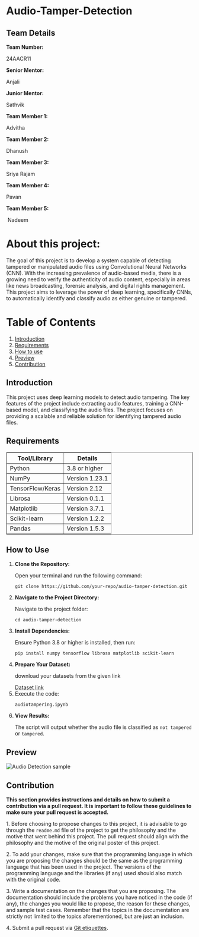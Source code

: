 # Audio-Tamper-Detection
<h2>Team Details</h2>
<b>Team Number: </b><p>24AACR11</p>
<b>Senior Mentor:</b><p> Anjali </p>
<b>Junior Mentor:</b><p> Sathvik</p>
<b>Team Member 1:</b><p> Advitha</p>
<b>Team Member 2:</b><p> Dhanush</p>
<b>Team Member 3:</b><p> Sriya Rajam</p>
<b>Team Member 4:</b><p> Pavan</p>
<b>Team Member 5:</b><p> Nadeem</p>

<h1>About this project:</h1>
<p>The goal of this project is to develop a system capable of detecting tampered or manipulated audio files using Convolutional Neural Networks (CNN). With the increasing prevalence of audio-based media, there is a growing need to verify the authenticity of audio content, especially in areas like news broadcasting, forensic analysis, and digital rights management. This project aims to leverage the power of deep learning, specifically CNNs, to automatically identify and classify audio as either genuine or tampered.</p>

<h1>Table of Contents</h1>
    <ol>
        <li><a href="#introduction">Introduction</a></li>
        <li><a href="#requirements">Requirements</a></li>
        <li><a href="#howuse">How to use</a></li>
        <li><a href="#preview">Preview</a></li>
        <li><a href="#contribution">Contribution</a></li>
    </ol>
<h2 id="introduction">Introduction</h2>
    <p>
        This project uses deep learning models to detect audio tampering. The key features of the project 
        include extracting audio features, training a CNN-based model, and classifying the audio files. 
        The project focuses on providing a scalable and reliable solution for identifying tampered audio files.
    </p>
<h2 id="requirements">Requirements</h2>
    <table border="1" cellspacing="0" cellpadding="5">
        <thead>
            <tr>
                <th>Tool/Library</th>
                <th>Details</th>
            </tr>
        </thead>
        <tbody>
            <tr>
                <td>Python</td>
                <td>3.8 or higher</td>
            </tr>
            <tr>
                <td>NumPy</td>
                <td>Version 1.23.1</td>
            </tr>
            <tr>
                <td>TensorFlow/Keras</td>
                <td>Version 2.12</td>
            </tr>
            <tr>
                <td>Librosa</td>
                <td>Version 0.1.1</td>
            </tr>
            <tr>
                <td>Matplotlib</td>
                <td>Version 3.7.1</td>
            </tr>
            <tr>
                <td>Scikit-learn</td>
                <td>Version 1.2.2</td>
            </tr>
            <tr>
                <td>Pandas</td>
                <td>Version 1.5.3</td>
            </tr>
        </tbody>
    </table>
<h2 id="howuse">How to Use</h2>
<ol>
    <li><strong>Clone the Repository:</strong>
        <p>Open your terminal and run the following command:</p>
        <pre><code>git clone https://github.com/your-repo/audio-tamper-detection.git</code></pre>
    </li>
    <li><strong>Navigate to the Project Directory:</strong>
        <p>Navigate to the project folder:</p>
        <pre><code>cd audio-tamper-detection</code></pre>
    </li>
    <li><strong>Install Dependencies:</strong>
        <p>Ensure Python 3.8 or higher is installed, then run:</p>
        <pre><code>pip install numpy tensorflow librosa matplotlib scikit-learn
</code></pre>
    </li>
    <li><strong>Prepare Your Dataset:</strong>
        <p>download your datasets from the given link</p>
        <a href="https://owncloud.fraunhofer.de/index.php/s/JZgXh0JEAF0elxa/download" target="_blank">Dataset link</a>
    </li>
    <li>Execute the code:</strong>
    <pre><code>audiotampering.ipynb</code></pre>
    </li>
    <li><strong>View Results:</strong>
        <p>The script will output whether the audio file is classified as <code>not tampered</code> or <code>tampered</code>.</p>
    </li>
</ol>

<h2 id="preview">Preview</h2>
    <p>
        <img src="https://i.imgur.com/XjANgyK.jpeg" alt="Audio Detection sample" />
    </p>
<h2 id="contribution">Contribution</h2>
<p><strong>This section provides instructions and details on how to submit a contribution via a pull request. It is important to follow these guidelines to make sure your pull request is accepted.</strong></p>
<p>1. Before choosing to propose changes to this project, it is advisable to go through the <code>readme.md</code> file of the project to get the philosophy and the motive that went behind this project. The pull request should align with the philosophy and the motive of the original poster of this project.</p>
<p>2. To add your changes, make sure that the programming language in which you are proposing the changes should be the same as the programming language that has been used in the project. The versions of the programming language and the libraries (if any) used should also match with the original code.</p>
<p>3. Write a documentation on the changes that you are proposing. The documentation should include the problems you have noticed in the code (if any), the changes you would like to propose, the reason for these changes, and sample test cases. Remember that the topics in the documentation are strictly not limited to the topics aforementioned, but are just an inclusion.</p>
<p>4. Submit a pull request via <a href="https://gist.github.com/mikepea/863f63d6e37281e329f8" target="_blank">Git etiquettes</a>.</p>

